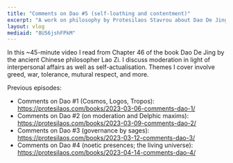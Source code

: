 ```yaml
---
title: "Comments on Dao #5 (self-loathing and contentment)"
excerpt: "A work on philosophy by Protesilaos Stavrou about Dao De Jing by Lao Zi.  Episode 5 in the series."
layout: vlog
mediaid: "8U56jshFPkM"
---
```


In this ~45-minute video I read from Chapter 46 of the book Dao De
Jing by the ancient Chinese philosopher Lao Zi. I discuss moderation
in light of interpersonal affairs as well as self-actualisation.
Themes I cover involve greed, war, tolerance, mutural respect, and
more.

Previous episodes:

* Comments on Dao #1 (Cosmos, Logos, Tropos): <https://protesilaos.com/books/2023-03-06-comments-dao-1/>
* Comments on Dao #2 (on moderation and Delphic maxims): <https://protesilaos.com/books/2023-03-09-comments-dao-2/>
* Comments on Dao #3 (governance by sages): <https://protesilaos.com/books/2023-03-12-comments-dao-3/>
* Comments on Dao #4 (noetic presences; the living universe): <https://protesilaos.com/books/2023-04-14-comments-dao-4/>
